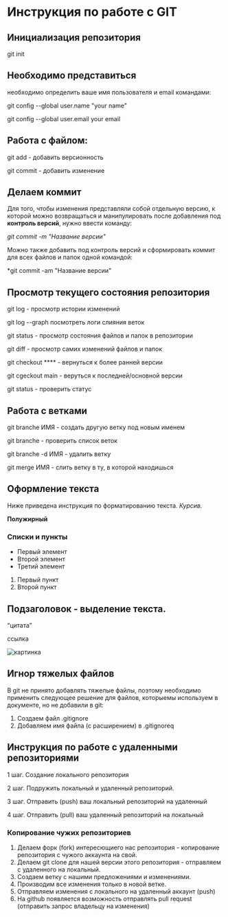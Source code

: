 # Инструкция по работе с GIT 

## Инициализация репозитория

git init 

## Необходимо представиться 
необходимо определить ваше имя пользователя и email командами:

git config --global user.name "your name"

git config --global user.email your email 


## Работа с файлом:

git add - добавить версионность

git commit - добавить изменение


## Делаем коммит

Для того, чтобы изменения представляли собой отдельную версию, к которой можно возвращаться и манипулировать после добавления под **контроль версий**, нужно ввести команду:

*git commit -m "Название версии"*

Можно также добавить под контроль версий и сформировать коммит для всех  файлов и папок одной командой:

*git commit -am "Название версии"


## Просмотр текущего состояния репозитория

git log - просмотр истории изменений

git log --graph посмотреть логи слияния веток

git status - просмотр состояния файлов и папок в репозитории

git diff - просмотр самих изменений файлов и папок

git checkout **** - вернуться к более ранней версии

git cgeckout main - веруться к последней/основной версии

git status - проверить статус

## Работа с ветками

git branche ИМЯ - создать другую ветку под новым именем

git branche - проверить список веток

git branche -d ИМЯ - удалить ветку

git merge ИМЯ - слить ветку в ту, в которой находишься


## Оформление текста
Ниже приведена инструкция по форматированию текста.
*Курсив.*

**Полужирный**

### Списки и пункты
* Первый элемент
* Второй элемент
* Третий элемент

1. Первый пункт
2. Второй пункт 

## Подзаголовок - выделение текста.

<q>цитата

<a>ссылка


![картинка](1.jpg)

## Игнор тяжелых файлов
В git не принято добавлять тяжелые файлы, поэтому необходимо применить следующее решение для файлов, которыемы используем в документе, но не добавили в git:

1. Создаем файл .gitignore
2. Добавляем имя файла (с расширением) в .gitignoreq


## Инструкция по работе с удаленными репозиториями

1 шаг. Создание локального репозитория

2 шаг. Подружить локальный и удаленный репозиторий. 

3 шаг. Отправить (push) ваш локальный репозиторий на удаленный

4 шаг. Отправить (pull) ваш удаленный репозиторий на локальный


### Копирование чужих репозиториев

1. Делаем форк (fork) интересющиего нас репозитория - копирование репозитория с чужого аккаунта на свой.
2. Делаем git clone для нашей версии этого репозитория - отправляем с удаленного на локальный. 
3. Создаем ветку с нашими предложениями и изменениями.
4. Производим все изменения только в новой ветке. 
5. Отправляем изменения с локального на удаленный аккаунт (push)
6. На github появляется возможность отправлять pull request (отправить запрос владельцу на изменения)
